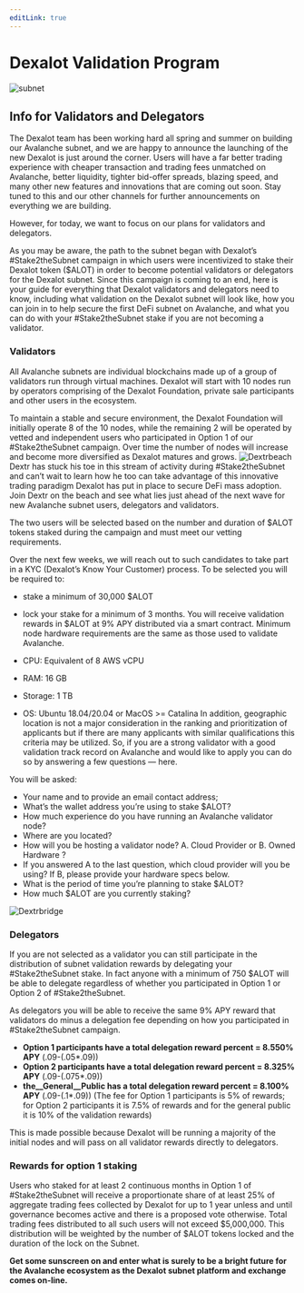 ```yaml
---
editLink: true
---
```

# Dexalot Validation Program
![subnet](/images/validation/subnet.png)
## Info for Validators and Delegators
The Dexalot team has been working hard all spring and summer on building our Avalanche subnet, and we are happy to announce the launching of the new Dexalot is just around the corner. Users will have a far better trading experience with cheaper transaction and trading fees unmatched on Avalanche, better liquidity, tighter bid-offer spreads, blazing speed, and many other new features and innovations that are coming out soon. Stay tuned to this and our other channels for further announcements on everything we are building.

However, for today, we want to focus on our plans for validators and delegators.

As you may be aware, the path to the subnet began with Dexalot’s #Stake2theSubnet campaign in which users were incentivized to stake their Dexalot token ($ALOT) in order to become potential validators or delegators for the Dexalot subnet. Since this campaign is coming to an end, here is your guide for everything that Dexalot validators and delegators need to know, including what validation on the Dexalot subnet will look like, how you can join in to help secure the first DeFi subnet on Avalanche, and what you can do with your #Stake2theSubnet stake if you are not becoming a validator.

### Validators

All Avalanche subnets are individual blockchains made up of a group of validators run through virtual machines. Dexalot will start with 10 nodes run by operators comprising of the Dexalot Foundation, private sale participants and other users in the ecosystem.

To maintain a stable and secure environment, the Dexalot Foundation will initially operate 8 of the 10 nodes, while the remaining 2 will be operated by vetted and independent users who participated in Option 1 of our #Stake2theSubnet campaign. Over time the number of nodes will increase and become more diversified as Dexalot matures and grows.
![Dextrbeach](/images/validation/dextrbeach.png)
Dextr has stuck his toe in this stream of activity during #Stake2theSubnet and can’t wait to learn how he too can take advantage of this innovative trading paradigm Dexalot has put in place to secure DeFi mass adoption. Join Dextr on the beach and see what lies just ahead of the next wave for new Avalanche subnet users, delegators and validators.

The two users will be selected based on the number and duration of $ALOT tokens staked during the campaign and must meet our vetting requirements.

Over the next few weeks, we will reach out to such candidates to take part in a KYC (Dexalot’s Know Your Customer) process. To be selected you will be required to:

* stake a minimum of 30,000 $ALOT
* lock your stake for a minimum of 3 months.
You will receive validation rewards in $ALOT at 9% APY distributed via a smart contract. Minimum node hardware requirements are the same as those used to validate Avalanche.

* CPU: Equivalent of 8 AWS vCPU
* RAM: 16 GB
* Storage: 1 TB
* OS: Ubuntu 18.04/20.04 or MacOS >= Catalina
In addition, geographic location is not a major consideration in the ranking and prioritization of applicants but if there are many applicants with similar qualifications this criteria may be utilized. So, if you are a strong validator with a good validation track record on Avalanche and would like to apply you can do so by answering a few questions — here.

You will be asked:

* Your name and to provide an email contact address;
* What’s the wallet address you’re using to stake $ALOT?
* How much experience do you have running an Avalanche validator node?
* Where are you located?
* How will you be hosting a validator node? A. Cloud Provider or B. Owned Hardware ?
* If you answered A to the last question, which cloud provider will you be using? If B, please provide your hardware specs below.
* What is the period of time you’re planning to stake $ALOT?
* How much $ALOT are you currently staking?

![Dextrbridge](/images/validation/dextrbridge.png)

### Delegators

If you are not selected as a validator you can still participate in the distribution of subnet validation rewards by delegating your #Stake2theSubnet stake. In fact anyone with a minimum of 750 $ALOT will be able to delegate regardless of whether you participated in Option 1 or Option 2 of #Stake2theSubnet.

As delegators you will be able to receive the same 9% APY reward that validators do minus a delegation fee depending on how you participated in #Stake2theSubnet campaign.

* **Option 1 participants have a total delegation reward percent = 8.550% APY** (.09-(.05*.09))
* **Option 2 participants have a total delegation reward percent = 8.325% APY** (.09-(.075*.09))
* **the__General__Public has a total delegation reward percent = 8.100% APY** (.09-(.1*.09))
(The fee for Option 1 participants is 5% of rewards; for Option 2 participants it is 7.5% of rewards and for the general public it is 10% of the validation rewards)

This is made possible because Dexalot will be running a majority of the initial nodes and will pass on all validator rewards directly to delegators.

### Rewards for option 1 staking

Users who staked for at least 2 continuous months in Option 1 of #Stake2theSubnet will receive a proportionate share of at least 25% of aggregate trading fees collected by Dexalot for up to 1 year unless and until governance becomes active and there is a proposed vote otherwise. Total trading fees distributed to all such users will not exceed $5,000,000. This distribution will be weighted by the number of $ALOT tokens locked and the duration of the lock on the Subnet.

**Get some sunscreen on and enter what is surely to be a bright future for the Avalanche ecosystem as the Dexalot subnet platform and exchange comes on-line.**
